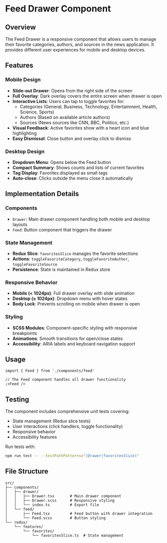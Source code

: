 # Feed Drawer Component

## Overview

The Feed Drawer is a responsive component that allows users to manage their favorite categories, authors, and sources in the news application. It provides different user experiences for mobile and desktop devices.

## Features

### Mobile Design

- **Slide-out Drawer**: Opens from the right side of the screen
- **Full Overlay**: Dark overlay covers the entire screen when drawer is open
- **Interactive Lists**: Users can tap to toggle favorites for:
  - Categories (General, Business, Technology, Entertainment, Health, Science, Sports)
  - Authors (Based on available article authors)
  - Sources (News sources like CNN, BBC, Politico, etc.)
- **Visual Feedback**: Active favorites show with a heart icon and blue highlighting
- **Easy Dismissal**: Close button and overlay click to dismiss

### Desktop Design

- **Dropdown Menu**: Opens below the Feed button
- **Compact Summary**: Shows counts and lists of current favorites
- **Tag Display**: Favorites displayed as small tags
- **Auto-close**: Clicks outside the menu close it automatically

## Implementation Details

### Components

- `Drawer`: Main drawer component handling both mobile and desktop layouts
- `Feed`: Button component that triggers the drawer

### State Management

- **Redux Slice**: `favoritesSlice` manages the favorite selections
- **Actions**: `toggleFavoriteCategory`, `toggleFavoriteAuthor`, `toggleFavoriteSource`
- **Persistence**: State is maintained in Redux store

### Responsive Behavior

- **Mobile (< 1024px)**: Full drawer overlay with slide animation
- **Desktop (≥ 1024px)**: Dropdown menu with hover states
- **Body Lock**: Prevents scrolling on mobile when drawer is open

### Styling

- **SCSS Modules**: Component-specific styling with responsive breakpoints
- **Animations**: Smooth transitions for open/close states
- **Accessibility**: ARIA labels and keyboard navigation support

## Usage

```tsx
import { Feed } from './components/feed'

// The Feed component handles all drawer functionality
;<Feed />
```

## Testing

The component includes comprehensive unit tests covering:

- State management (Redux slice tests)
- User interactions (click handlers, toggle functionality)
- Responsive behavior
- Accessibility features

Run tests with:

```bash
npm run test -- --testPathPatterns="(Drawer|favoritesSlice)"
```

## File Structure

```
src/
├── components/
│   ├── drawer/
│   │   ├── Drawer.tsx       # Main drawer component
│   │   ├── Drawer.scss      # Responsive styling
│   │   └── index.ts         # Export file
│   └── feed/
│       ├── Feed.tsx         # Feed button with drawer integration
│       └── Feed.scss        # Button styling
└── redux/
    └── features/
        └── favorites/
            └── favoritesSlice.ts  # State management
```
